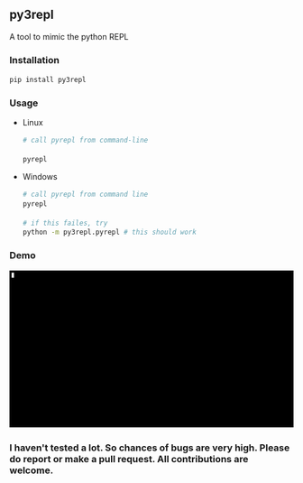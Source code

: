 ## py3repl
A tool to mimic the python REPL

### Installation
```bash
pip install py3repl
```

### Usage
- Linux

    ```bash
    # call pyrepl from command-line

    pyrepl
    ```

- Windows

    ```bash
    # call pyrepl from command line
    pyrepl

    # if this failes, try
    python -m py3repl.pyrepl # this should work
    ```

### Demo

![final demo](https://raw.githubusercontent.com/amalshaji/pyrepl/master/files/final_demo.gif)


### I haven't tested a lot. So chances of bugs are very high. Please do report or make a pull request. All contributions are welcome.